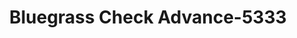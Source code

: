 ---
f_zip-code: 42301
f_state-code: KY
title: Bluegrass Check Advance-5333
f_phone: 270-686-3700
f_city-only: Owensboro
f_address: 4738 Frederica Street Owensboro
f_location-unique-id: '5333'
slug: bluegrass-check-advance-5333
updated-on: '2024-05-30T13:46:58.046Z'
created-on: '2024-05-30T13:36:59.803Z'
published-on: '2024-05-30T13:54:32.469Z'
f_city-state: cms/city/owensboro-ky.md
f_company: cms/company/bluegrass-check-advance.md
f_state: cms/state/kentucky.md
layout: '[payday-loan].html'
tags: payday-loan
---